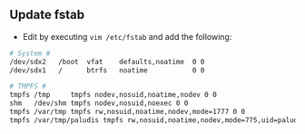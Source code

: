## Update fstab
* Edit by executing `vim /etc/fstab` and add the following:
```bash
# System #
/dev/sdx2   /boot  vfat    defaults,noatime  0 0
/dev/sdx1   /      btrfs   noatime           0 0

# TMPFS #
tmpfs /tmp     tmpfs nodev,nosuid,noatime,nodev 0 0
shm   /dev/shm tmpfs nodev,nosuid,noexec 0 0
tmpfs /var/tmp tmpfs rw,nosuid,noatime,nodev,mode=1777 0 0
tmpfs /var/tmp/paludis tmpfs rw,nosuid,noatime,nodev,mode=775,uid=paludis,gid=paludis,x-mount.mkdir=775 0 0
```